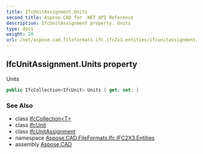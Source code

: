 ```yaml
---
title: IfcUnitAssignment.Units
second_title: Aspose.CAD for .NET API Reference
description: IfcUnitAssignment property. Units
type: docs
weight: 20
url: /net/aspose.cad.fileformats.ifc.ifc2x3.entities/ifcunitassignment/units/
---
```

## IfcUnitAssignment.Units property

Units

```csharp
public IfcCollection<IfcUnit> Units { get; set; }
```

### See Also

* class [IfcCollection&lt;T&gt;](../../../aspose.cad.fileformats.ifc/ifccollection-1/)
* class [IfcUnit](../../../aspose.cad.fileformats.ifc.ifc2x3.types/ifcunit/)
* class [IfcUnitAssignment](../)
* namespace [Aspose.CAD.FileFormats.Ifc.IFC2X3.Entities](../../ifcunitassignment/)
* assembly [Aspose.CAD](../../../)


